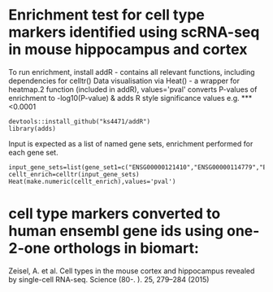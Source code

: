 
# Enrichment test for cell type markers identified using scRNA-seq in mouse hippocampus and cortex

To run enrichment, install addR - contains all relevant functions, including dependencies for celltr()
Data visualisation via Heat() - a wrapper for heatmap.2 function (included in addR), values='pval' converts P-values of enrichment to -log10(P-value) & adds R style significance values e.g. *** <0.0001

```
devtools::install_github("ks4471/addR")
library(adds)
```
Input is expected as a list of named gene sets, enrichment performed for each gene set.
```
input_gene_sets=list(gene_set1=c("ENSG00000121410","ENSG00000114779","ENSG00000168792"),gene_set_2=c("ENSG00000148584","ENSG00000198691","ENSG00000085563"))
cellt_enrich=celltr(input_gene_sets)
Heat(make.numeric(cellt_enrich),values='pval')
```




# cell type markers converted to human ensembl gene ids using one-2-one orthologs in biomart:
Zeisel, A. et al. Cell types in the mouse cortex and hippocampus revealed by single-cell RNA-seq. Science (80-. ). 25, 279–284 (2015)

